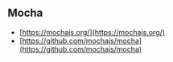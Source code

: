 ## Mocha

* [https://mochajs.org/](https://mochajs.org/)
* [https://github.com/mochajs/mocha](https://github.com/mochajs/mocha)




